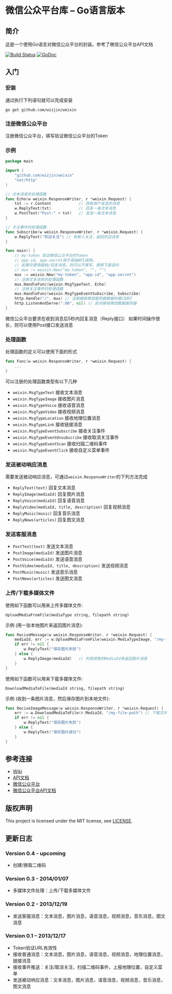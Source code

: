 # 微信公众平台库 – Go语言版本

## 简介

这是一个使用Go语言对微信公众平台的封装。参考了微信公众平台API文档

[![Build Status](https://travis-ci.org/wizjin/weixin.png?branch=master)](https://travis-ci.org/wizjin/weixin)
[![GoDoc](http://godoc.org/github.com/wizjin/weixin?status.png)](http://godoc.org/github.com/wizjin/weixin)

## 入门

### 安装

通过执行下列语句就可以完成安装

	go get github.com/wizjin/weixin

### 注册微信公众平台

注册微信公众平台，填写验证微信公众平台的Token

### 示例

```Go
package main

import (
	"github.com/wizjin/weixin"
	"net/http"
)

// 文本消息的处理函数
func Echo(w weixin.ResponseWriter, r *weixin.Request) {
	txt := r.Content			// 获取用户发送的消息
	w.ReplyText(txt)			// 回复一条文本消息
	w.PostText("Post:" + txt)	// 发送一条文本消息
}

// 关注事件的处理函数
func Subscribe(w weixin.ResponseWriter, r *weixin.Request) {
	w.ReplyText("欢迎关注") // 有新人关注，返回欢迎消息
}

func main() {
	// my-token 验证微信公众平台的Token
	// app-id, app-secret用于高级API调用。
	// 如果仅使用接收/回复消息，则可以不填写，使用下面语句
	// mux := weixin.New("my-token", "", "")
	mux := weixin.New("my-token", "app-id", "app-secret")
	// 注册文本消息的处理函数
	mux.HandleFunc(weixin.MsgTypeText, Echo)
	// 注册关注事件的处理函数
	mux.HandleFunc(weixin.MsgTypeEventSubscribe, Subscribe)
	http.Handle("/", mux) // 注册接收微信服务器数据的接口URI
	http.ListenAndServe(":80", nil) // 启动接收微信数据服务器
}
```

微信公众平台要求在收到消息后5秒内回复消息（Reply接口）
如果时间操作很长，则可以使用Post接口发送消息

### 处理函数

处理函数的定义可以使用下面的形式

```Go
func Func(w weixin.ResponseWriter, r *weixin.Request) {
	...
}
```

可以注册的处理函数类型有以下几种

* `weixin.MsgTypeText`				接收文本消息	
* `weixin.MsgTypeImage`				接收图片消息	
* `weixin.MsgTypeVoice`				接收语音消息	
* `weixin.MsgTypeVideo`				接收视频消息	
* `weixin.MsgTypeLocation`			接收地理位置消息
* `weixin.MsgTypeLink`				接收链接消息
* `weixin.MsgTypeEventSubscribe`	接收关注事件
* `weixin.MsgTypeEventUnsubscribe`	接收取消关注事件
* `weixin.MsgTypeEventScan`			接收扫描二维码事件
* `weixin.MsgTypeEventClick`		接收自定义菜单事件

### 发送被动响应消息

需要发送被动响应消息，可通过`weixin.ResponseWriter`的下列方法完成

* `ReplyText(text)`							回复文本消息
* `ReplyImage(mediaId)`						回复图片消息
* `ReplyVoice(mediaId)`						回复语音消息
* `ReplyVideo(mediaId, title, description)`	回复视频消息
* `ReplyMusic(music)`						回复音乐消息
* `ReplyNews(articles)`						回复图文消息

### 发送客服消息

* `PostText(text)`							发送文本消息
* `PostImage(mediaId)`						发送图片消息
* `PostVoice(mediaId)`						发送语音消息
* `PostVideo(mediaId, title, description)`	发送视频消息
* `PostMusic(music)`						发送音乐消息
* `PostNews(articles)`						发送图文消息

### 上传/下载多媒体文件

使用如下函数可以用来上传多媒体文件:

`UploadMediaFromFile(mediaType string, filepath string)`

示例 (用一张本地图片来返回图片消息):

```Go
func ReciveMessage(w weixin.ResponseWriter, r *weixin.Request) {
	mediaId, err := w.UploadMediaFromFile(weixin.MediaTypeImage, "/my-file-path") // 上传本地文件并获取MediaID
	if err != nil {
		w.ReplyText("保存图片失败")
	} else {
		w.ReplyImage(mediaId)	// 利用获取的MediaId来返回图片消息
	}
}
```

使用如下函数可以用来下载多媒体文件:

`DownloadMediaToFile(mediaId string, filepath string)`

示例 (收到一条图片消息，然后保存图片到本地文件):

```Go
func ReciveImageMessage(w weixin.ResponseWriter, r *weixin.Request) {
	err := w.DownloadMediaToFile(r.MediaId, "/my-file-path") // 下载文件并保存到本地
	if err != nil {
		w.ReplyText("保存图片失败")
	} else {
		w.ReplyText("保存图片成功")
	}
}
```

## 参考连接

* [Wiki](https://github.com/wizjin/weixin/wiki)
* [API文档](http://godoc.org/github.com/wizjin/weixin)
* [微信公众平台](https://mp.weixin.qq.com)
* [微信公众平台API文档](http://mp.weixin.qq.com/wiki/index.php)

## 版权声明

This project is licensed under the MIT license, see [LICENSE](LICENSE).

## 更新日志

### Version 0.4 - upcoming

* 创建/换取二维码

### Version 0.3 - 2014/01/07

* 多媒体文件处理：上传/下载多媒体文件

### Version 0.2 - 2013/12/19

* 发送客服消息：文本消息，图片消息，语音消息，视频消息，音乐消息，图文消息

### Version 0.1 – 2013/12/17

* Token验证URL有效性
* 接收普通消息：文本消息，图片消息，语音消息，视频消息，地理位置消息，链接消息
* 接收事件推送：关注/取消关注，扫描二维码事件，上报地理位置，自定义菜单
* 发送被动响应消息：文本消息，图片消息，语音消息，视频消息，音乐消息，图文消息
